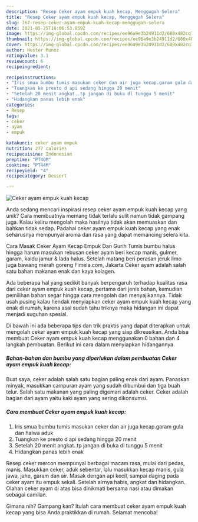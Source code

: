 ```yaml
---
description: "Resep Ceker ayam empuk kuah kecap, Menggugah Selera"
title: "Resep Ceker ayam empuk kuah kecap, Menggugah Selera"
slug: 767-resep-ceker-ayam-empuk-kuah-kecap-menggugah-selera
date: 2021-05-25T16:06:53.859Z
image: https://img-global.cpcdn.com/recipes/ee96a9e3b24911d2/680x482cq70/ceker-ayam-empuk-kuah-kecap-foto-resep-utama.jpg
thumbnail: https://img-global.cpcdn.com/recipes/ee96a9e3b24911d2/680x482cq70/ceker-ayam-empuk-kuah-kecap-foto-resep-utama.jpg
cover: https://img-global.cpcdn.com/recipes/ee96a9e3b24911d2/680x482cq70/ceker-ayam-empuk-kuah-kecap-foto-resep-utama.jpg
author: Hester Munoz
ratingvalue: 3.1
reviewcount: 6
recipeingredient:

recipeinstructions:
- "Iris smua bumbu tumis masukan ceker dan air juga kecap.garam gula dan halwa aduk"
- "Tuangkan ke presto d api sedang hingga 20 menit"
- "Setelah 20 menit angkat..tp jangan di buka dl tunggu 5 menit"
- "Hidangkan panas lebih enak"
categories:
- Resep
tags:
- ceker
- ayam
- empuk

katakunci: ceker ayam empuk 
nutrition: 277 calories
recipecuisine: Indonesian
preptime: "PT40M"
cooktime: "PT44M"
recipeyield: "4"
recipecategory: Dessert

---
```



![Ceker ayam empuk kuah kecap](https://img-global.cpcdn.com/recipes/ee96a9e3b24911d2/680x482cq70/ceker-ayam-empuk-kuah-kecap-foto-resep-utama.jpg)

Anda sedang mencari inspirasi resep ceker ayam empuk kuah kecap yang unik? Cara membuatnya memang tidak terlalu sulit namun tidak gampang juga. Kalau keliru mengolah maka hasilnya tidak akan memuaskan dan bahkan tidak sedap. Padahal ceker ayam empuk kuah kecap yang enak seharusnya mempunyai aroma dan rasa yang dapat memancing selera kita.

Cara Masak Ceker Ayam Kecap Empuk Dan Gurih Tumis bumbu halus hingga harum masukan rebusan ceker ayam beri kecap manis, gulmer, garam, kaldu jamur &amp; lada halus. Setelah matang beri perasan jeruk limo juga bawang merah goreng Fimela.com, Jakarta Ceker ayam adalah salah satu bahan makanan enak dan kaya kolagen.

Ada beberapa hal yang sedikit banyak berpengaruh terhadap kualitas rasa dari ceker ayam empuk kuah kecap, pertama dari jenis bahan, kemudian pemilihan bahan segar hingga cara mengolah dan menyajikannya. Tidak usah pusing kalau hendak menyiapkan ceker ayam empuk kuah kecap yang enak di rumah, karena asal sudah tahu triknya maka hidangan ini dapat menjadi suguhan spesial.


Di bawah ini ada beberapa tips dan trik praktis yang dapat diterapkan untuk mengolah ceker ayam empuk kuah kecap yang siap dikreasikan. Anda bisa membuat Ceker ayam empuk kuah kecap menggunakan 0 bahan dan 4 langkah pembuatan. Berikut ini cara dalam menyiapkan hidangannya.

<!--inarticleads1-->

##### Bahan-bahan dan bumbu yang diperlukan dalam pembuatan Ceker ayam empuk kuah kecap:



Buat saya, ceker adalah salah satu bagian paling enak dari ayam. Panaskan minyak, masukkan campuran ayam yang sudah dibumbui dan tiga buah telur. Salah satu makanan yang paling digemari adalah ceker. Ceker adalah bagian dari ayam yaitu kaki ayam yang sering dikonsumsi. 

<!--inarticleads2-->

##### Cara membuat Ceker ayam empuk kuah kecap:

1. Iris smua bumbu tumis masukan ceker dan air juga kecap.garam gula dan halwa aduk
1. Tuangkan ke presto d api sedang hingga 20 menit
1. Setelah 20 menit angkat..tp jangan di buka dl tunggu 5 menit
1. Hidangkan panas lebih enak


Resep ceker mercon mempunyai berbagai macam rasa, mulai dari pedas, manis. Masukkan ceker, aduk sebentar, lalu masukkan kecap manis, gula jawa, jahe, garam dan air. Masak dengan api kecil, sampai daging pada ceker ayam itu empuk sekali. Setelah airnya habis, angkat dan hidangkan. Olahan ceker ayam di atas bisa dinikmati bersama nasi atau dimakan sebagai camilan. 

Gimana nih? Gampang kan? Itulah cara membuat ceker ayam empuk kuah kecap yang bisa Anda praktikkan di rumah. Selamat mencoba!
